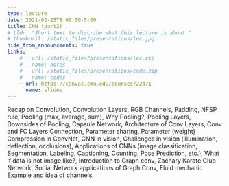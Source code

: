 ```yaml
---
type: lecture
date: 2021-02-25T8:00:00-5:00
title: CNN (part2)
# tldr: "Short text to discribe what this lecture is about."
# thumbnail: /static_files/presentations/lec.jpg
hide_from_announcments: true
links: 
    # - url: /static_files/presentations/lec.zip
    #   name: notes
    # - url: /static_files/presentations/code.zip
    #   name: codes
    - url: https://canvas.cmu.edu/courses/22471
      name: slides
---
```

<!-- **Suggested Readings:**
- [Readings 1](http://example.com)
- [Readings 2](http://example.com) -->
Recap on Convolution, Convolution Layers, RGB Channels, Padding, NFSP rule, Pooling (max, average, sum), Why Pooling?, Pooling Layers, Downsides of Pooling, Capsule Network, Architecture of Conv Layers, Conv and FC Layers Connection, Parameter sharing, Parameter (weight) Compression in ConvNet, CNN in vision, Challenges in vision (illumination, deflection, occlusions), Applications of CNNs (image classification, Segmentation, Labeling, Captioning, Counting, Pose Prediction, etc.), What if data is not image like?, Introduction to Graph conv, Zachary Karate Club Network, Social Network applications of Graph Conv,  Fluid mechanic Example and idea of channels.
